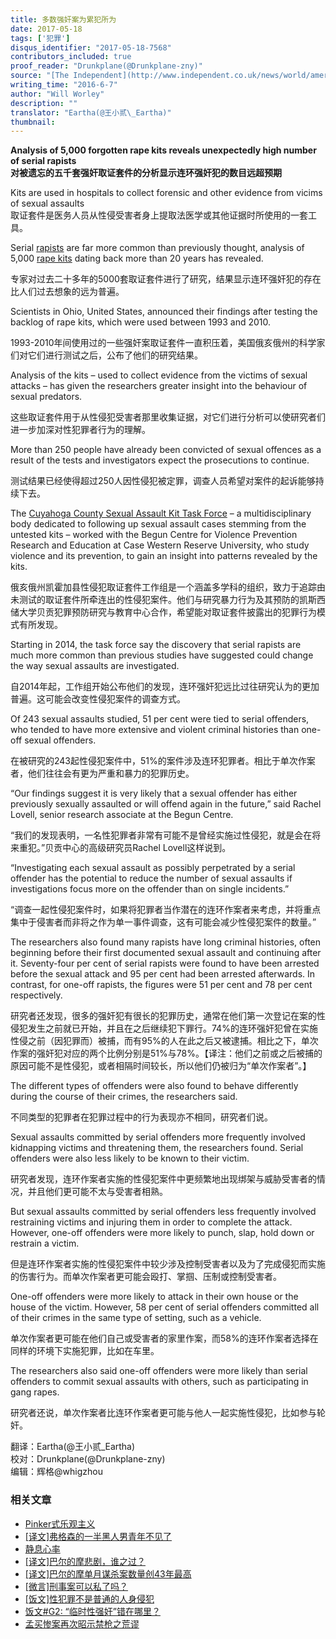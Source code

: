 ```yaml
---
title: 多数强奸案为累犯所为
date: 2017-05-18
tags: ['犯罪']
disqus_identifier: "2017-05-18-7568"
contributors_included: true
proof_reader: "Drunkplane(@Drunkplane-zny)"
source: "[The Independent](http://www.independent.co.uk/news/world/americas/analysis-5000-forgotten-rape-kits-serial-rapists-a7068761.html)"
writing_time: "2016-6-7"
author: "Will Worley"
description: ""
translator: "Eartha(@王小贰\_Eartha)"
thumbnail:
---
```


**Analysis of 5,000 forgotten rape kits reveals unexpectedly high number of serial rapists**  
**对被遗忘的五千套强奸取证套件的分析显示连环强奸犯的数目远超预期**

Kits are used in hospitals to collect forensic and other evidence from vicims of sexual assaults  
取证套件是医务人员从性侵受害者身上提取法医学或其他证据时所使用的一套工具。

Serial [rapists](http://www.independent.co.uk/topic/rape) are far more common than previously thought, analysis of 5,000 [rape kits](http://www.independent.co.uk/topic/rape-kits) dating back more than 20 years has revealed.

专家对过去二十多年的5000套取证套件进行了研究，结果显示连环强奸犯的存在比人们过去想象的远为普遍。

Scientists in Ohio, United States, announced their findings after testing the backlog of rape kits, which were used between 1993 and 2010.

1993-2010年间使用过的一些强奸案取证套件一直积压着，美国俄亥俄州的科学家们对它们进行测试之后，公布了他们的研究结果。

Analysis of the kits – used to collect evidence from the victims of sexual attacks – has given the researchers greater insight into the behaviour of sexual predators.

这些取证套件用于从性侵犯受害者那里收集证据，对它们进行分析可以使研究者们进一步加深对性犯罪者行为的理解。

More than 250 people have already been convicted of sexual offences as a result of the tests and investigators expect the prosecutions to continue.

测试结果已经使得超过250人因性侵犯被定罪，调查人员希望对案件的起诉能够持续下去。

The [Cuyahoga County Sexual Assault Kit Task Force](http://prosecutor.cuyahogacounty.us/en-US/DNA-cold-case-task-force.aspx) – a multidisciplinary body dedicated to following up sexual assault cases stemming from the untested kits – worked with the Begun Centre for Violence Prevention Research and Education at Case Western Reserve University, who study violence and its prevention, to gain an insight into patterns revealed by the kits.

俄亥俄州凯霍加县性侵犯取证套件工作组是一个涵盖多学科的组织，致力于追踪由未测试的取证套件所牵连出的性侵犯案件。他们与研究暴力行为及其预防的凯斯西储大学贝贡犯罪预防研究与教育中心合作，希望能对取证套件披露出的犯罪行为模式有所发现。

Starting in 2014, the task force say the discovery that serial rapists are much more common than previous studies have suggested could change the way sexual assaults are investigated.

自2014年起，工作组开始公布他们的发现，连环强奸犯远比过往研究认为的更加普遍。这可能会改变性侵犯案件的调查方式。

Of 243 sexual assaults studied, 51 per cent were tied to serial offenders, who tended to have more extensive and violent criminal histories than one-off sexual offenders.

在被研究的243起性侵犯案件中，51%的案件涉及连环犯罪者。相比于单次作案者，他们往往会有更为严重和暴力的犯罪历史。

“Our findings suggest it is very likely that a sexual offender has either previously sexually assaulted or will offend again in the future,” said Rachel Lovell, senior research associate at the Begun Centre.

“我们的发现表明，一名性犯罪者非常有可能不是曾经实施过性侵犯，就是会在将来重犯。”贝贡中心的高级研究员Rachel Lovell这样说到。

“Investigating each sexual assault as possibly perpetrated by a serial offender has the potential to reduce the number of sexual assaults if investigations focus more on the offender than on single incidents.”

“调查一起性侵犯案件时，如果将犯罪者当作潜在的连环作案者来考虑，并将重点集中于侵害者而非将之作为单一事件调查，这有可能会减少性侵犯案件的数量。”

The researchers also found many rapists have long criminal histories, often beginning before their first documented sexual assault and continuing after it. Seventy-four per cent of serial rapists were found to have been arrested before the sexual attack and 95 per cent had been arrested afterwards. In contrast, for one-off rapists, the figures were 51 per cent and 78 per cent respectively.

研究者还发现，很多的强奸犯有很长的犯罪历史，通常在他们第一次登记在案的性侵犯发生之前就已开始，并且在之后继续犯下罪行。74%的连环强奸犯曾在实施性侵之前（因犯罪而）被捕，而有95%的人在此之后又被逮捕。相比之下，单次作案的强奸犯对应的两个比例分别是51%与78%。【译注：他们之前或之后被捕的原因可能不是性侵犯，或者相隔时间较长，所以他们仍被归为“单次作案者”。】

The different types of offenders were also found to behave differently during the course of their crimes, the researchers said.

不同类型的犯罪者在犯罪过程中的行为表现亦不相同，研究者们说。

Sexual assaults committed by serial offenders more frequently involved kidnapping victims and threatening them, the researchers found. Serial offenders were also less likely to be known to their victim.

研究者发现，连环作案者实施的性侵犯案件中更频繁地出现绑架与威胁受害者的情况，并且他们更可能不太与受害者相熟。

But sexual assaults committed by serial offenders less frequently involved restraining victims and injuring them in order to complete the attack. However, one-off offenders were more likely to punch, slap, hold down or restrain a victim.

但是连环作案者实施的性侵犯案件中较少涉及控制受害者以及为了完成侵犯而实施的伤害行为。而单次作案者更可能会殴打、掌掴、压制或控制受害者。

One-off offenders were more likely to attack in their own house or the house of the victim. However, 58 per cent of serial offenders committed all of their crimes in the same type of setting, such as a vehicle.

单次作案者更可能在他们自己或受害者的家里作案，而58%的连环作案者选择在同样的环境下实施犯罪，比如在车里。

The researchers also said one-off offenders were more likely than serial offenders to commit sexual assaults with others, such as participating in gang rapes.

研究者还说，单次作案者比连环作案者更可能与他人一起实施性侵犯，比如参与轮奸。


翻译：Eartha(@王小贰\_Eartha)  
校对：Drunkplane(@Drunkplane-zny)  
编辑：辉格@whigzhou


### 相关文章

* [Pinker式乐观主义](https://headsalon.org/archives/7390.html "Pinker式乐观主义")
* [[译文]弗格森的一半黑人男青年不见了](https://headsalon.org/archives/7295.html "[译文]弗格森的一半黑人男青年不见了")
* [静息心率](https://headsalon.org/archives/7207.html "静息心率")
* [[译文]巴尔的摩悲剧，谁之过？](https://headsalon.org/archives/6686.html "[译文]巴尔的摩悲剧，谁之过？")
* [[译文]巴尔的摩单月谋杀案数量创43年最高](https://headsalon.org/archives/5888.html "[译文]巴尔的摩单月谋杀案数量创43年最高")
* [[微言]刑事案可以私了吗？](https://headsalon.org/archives/4892.html "[微言]刑事案可以私了吗？")
* [[饭文]性犯罪不是普通的人身侵犯](https://headsalon.org/archives/3968.html "[饭文]性犯罪不是普通的人身侵犯")
* [饭文#G2: “临时性强奸”错在哪里？](https://headsalon.org/archives/289.html "饭文#G2: “临时性强奸”错在哪里？")
* [孟买惨案再次昭示禁枪之荒谬](https://headsalon.org/archives/550.html "孟买惨案再次昭示禁枪之荒谬")
